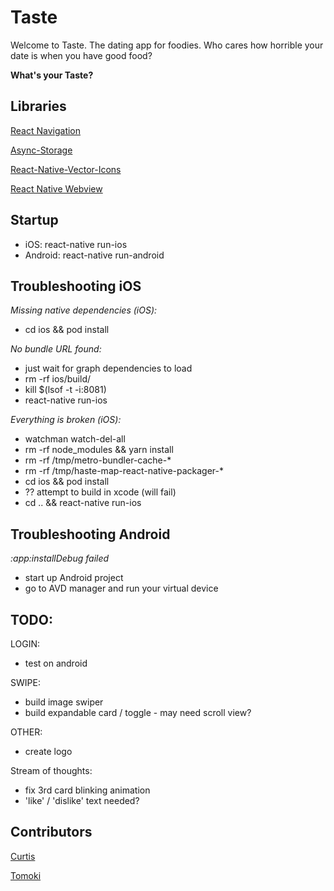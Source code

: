 # Taste

Welcome to Taste. The dating app for foodies. Who cares how horrible your date is when you have good food?

**What's your Taste?**

## Libraries

[React Navigation](https://reactnavigation.org)

[Async-Storage](https://github.com/react-native-community/async-storage)

[React-Native-Vector-Icons](https://github.com/oblador/react-native-vector-icons)

[React Native Webview](https://github.com/react-native-community/react-native-webview)

## Startup

- iOS: react-native run-ios
- Android: react-native run-android

## Troubleshooting iOS

_Missing native dependencies (iOS):_

- cd ios && pod install

_No bundle URL found:_

- just wait for graph dependencies to load
- rm -rf ios/build/
- kill \$(lsof -t -i:8081)
- react-native run-ios

_Everything is broken (iOS):_

- watchman watch-del-all
- rm -rf node_modules && yarn install
- rm -rf /tmp/metro-bundler-cache-\*
- rm -rf /tmp/haste-map-react-native-packager-\*
- cd ios && pod install
- ?? attempt to build in xcode (will fail)
- cd .. && react-native run-ios

## Troubleshooting Android

_:app:installDebug failed_

- start up Android project
- go to AVD manager and run your virtual device

## TODO:

LOGIN:

- test on android

SWIPE:

- build image swiper
- build expandable card / toggle - may need scroll view?

OTHER:

- create logo

Stream of thoughts:

- fix 3rd card blinking animation
- 'like' / 'dislike' text needed?

## Contributors

[Curtis](https://curtisrodgers.com/)

[Tomoki](https://github.com/lamt3/)
